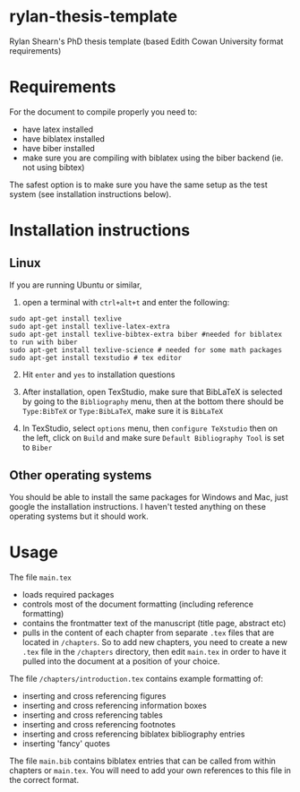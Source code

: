 # rylan-thesis-template
Rylan Shearn's PhD thesis template (based Edith Cowan University format requirements)

# Requirements
For the document to compile properly you need to:
- have latex installed
- have biblatex installed
- have biber installed
- make sure you are compiling with biblatex using the biber backend (ie. not using bibtex)

The safest option is to make sure you have the same setup as the test system (see installation instructions below).

# Installation instructions
## Linux
If you are running Ubuntu or similar, 
1. open a terminal with `ctrl+alt+t` and enter the following:

```
sudo apt-get install texlive
sudo apt-get install texlive-latex-extra
sudo apt-get install texlive-bibtex-extra biber #needed for biblatex to run with biber
sudo apt-get install texlive-science # needed for some math packages
sudo apt-get install texstudio # tex editor
```
2. Hit `enter` and `yes` to installation questions

3. After installation, open TexStudio, make sure that BibLaTeX is selected by going to the `Bibliography` menu, then at the bottom there should be `Type:BibTeX` or `Type:BibLaTeX`, make sure it is `BibLaTeX`

4. In TexStudio, select `options` menu, then `configure TeXstudio` then on the left, click on `Build` and make sure `Default Bibliography Tool` is set to `Biber`

## Other operating systems
You should be able to install the same packages for Windows and Mac, just google the installation instructions. I haven't tested anything on these operating systems but it should work.

# Usage
The file `main.tex` 
- loads required packages
- controls most of the document formatting (including reference formatting)
- contains the frontmatter text of the manuscript (title page, abstract etc)
- pulls in the content of each chapter from separate `.tex` files that are located in `/chapters`. So to add new chapters, you need to create a new `.tex` file in the `/chapters` directory, then edit `main.tex` in order to have it pulled into the document at a position of your choice.

The file `/chapters/introduction.tex` contains example formatting of:
- inserting and cross referencing figures
- inserting and cross referencing information boxes
- inserting and cross referencing tables
- inserting and cross referencing footnotes
- inserting and cross referencing biblatex bibliography entries
- inserting 'fancy' quotes

The file `main.bib` contains biblatex entries that can be called from within chapters or `main.tex`. You will need to add your own references to this file in the correct format.

